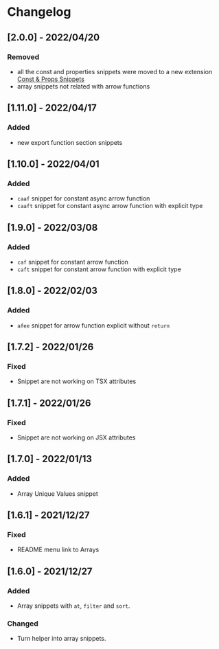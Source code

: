 # Changelog

<!-- http://keepachangelog.com/en/1.0.0/
Added       for new features.
Changed     for changes in existing functionality.
Deprecated  for once-stable features removed in upcoming releases.
Removed     for deprecated features removed in this release.
Fixed       for any bug fixes.
Security    to invite users to upgrade in case of vulnerabilities.
-->

## [2.0.0] - 2022/04/20

### Removed

- all the const and properties snippets were moved to a new extension [Const & Props Snippets](https://marketplace.visualstudio.com/items?itemName=deinsoftware.const-props-snippets)
- array snippets not related with arrow functions

## [1.11.0] - 2022/04/17

### Added

- new export function section snippets

## [1.10.0] - 2022/04/01

### Added

- `caaf` snippet for constant async arrow function
- `caaft` snippet for constant async arrow function with explicit type

## [1.9.0] - 2022/03/08

### Added

- `caf` snippet for constant arrow function
- `caft` snippet for constant arrow function with explicit type

## [1.8.0] - 2022/02/03

### Added

- `afee` snippet for arrow function explicit without `return`

## [1.7.2] - 2022/01/26

### Fixed

- Snippet are not working on TSX attributes

## [1.7.1] - 2022/01/26

### Fixed

- Snippet are not working on JSX attributes

## [1.7.0] - 2022/01/13

### Added

- Array Unique Values snippet

## [1.6.1] - 2021/12/27

### Fixed

- README menu link to Arrays

## [1.6.0] - 2021/12/27

### Added

- Array snippets with `at`, `filter` and `sort`.

### Changed

- Turn helper into array snippets.
